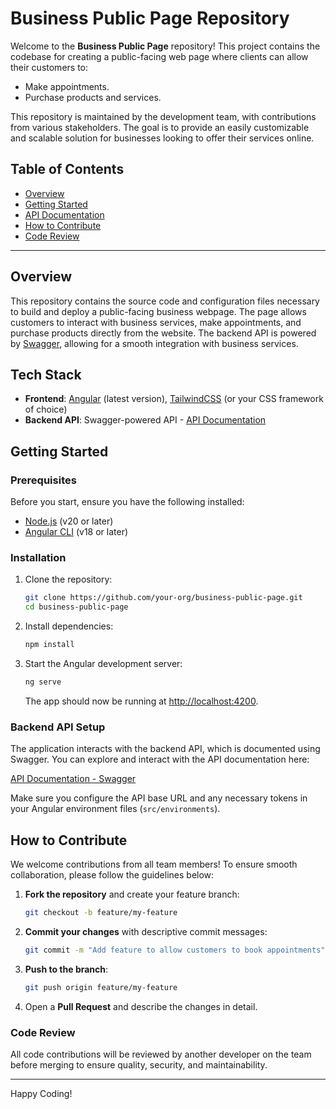 # Business Public Page Repository

Welcome to the **Business Public Page** repository! This project contains the codebase for creating a public-facing web page where clients can allow their customers to:

- Make appointments.
- Purchase products and services.

This repository is maintained by the development team, with contributions from various stakeholders. The goal is to provide an easily customizable and scalable solution for businesses looking to offer their services online.

## Table of Contents

- [Overview](#overview)
- [Getting Started](#getting-started)
- [API Documentation](#api-documentation)
- [How to Contribute](#how-to-contribute)
- [Code Review](#code-review)

---

## Overview

This repository contains the source code and configuration files necessary to build and deploy a public-facing business webpage. The page allows customers to interact with business services, make appointments, and purchase products directly from the website. The backend API is powered by [Swagger](https://swagger.io/), allowing for a smooth integration with business services.

## Tech Stack

- **Frontend**: [Angular](https://angular.io/) (latest version), [TailwindCSS](https://tailwindcss.com/) (or your CSS framework of choice)
- **Backend API**: Swagger-powered API - [API Documentation](https://api.dev.beeoclock.com/client/documentation/swagger/v1)

## Getting Started

### Prerequisites

Before you start, ensure you have the following installed:

- [Node.js](https://nodejs.org/en/download/) (v20 or later)
- [Angular CLI](https://angular.io/guide/setup-local) (v18 or later)

### Installation

1. Clone the repository:

   ```bash
   git clone https://github.com/your-org/business-public-page.git
   cd business-public-page
   ```

2. Install dependencies:

   ```bash
   npm install
   ```

3. Start the Angular development server:

   ```bash
   ng serve
   ```

   The app should now be running at [http://localhost:4200](http://localhost:4200).

### Backend API Setup

The application interacts with the backend API, which is documented using Swagger. You can explore and interact with the API documentation here:

[API Documentation - Swagger](https://api.dev.beeoclock.com/client/documentation/swagger/v1)

Make sure you configure the API base URL and any necessary tokens in your Angular environment files (`src/environments`).


## How to Contribute

We welcome contributions from all team members! To ensure smooth collaboration, please follow the guidelines below:

1. **Fork the repository** and create your feature branch:
   
   ```bash
   git checkout -b feature/my-feature
   ```

2. **Commit your changes** with descriptive commit messages:
   
   ```bash
   git commit -m "Add feature to allow customers to book appointments"
   ```

3. **Push to the branch**:

   ```bash
   git push origin feature/my-feature
   ```

4. Open a **Pull Request** and describe the changes in detail.

### Code Review

All code contributions will be reviewed by another developer on the team before merging to ensure quality, security, and maintainability.


---

Happy Coding!